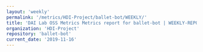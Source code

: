 ```yaml
---
layout: 'weekly'
permalink: '/metrics/HDI-Project/ballet-bot/WEEKLY/'
title: 'DAI Lab OSS Metrics Metrics report for ballet-bot | WEEKLY-REPORT-2019-11-16'
organization: 'HDI-Project'
repository: 'ballet-bot'
current_date: '2019-11-16'
---
```

